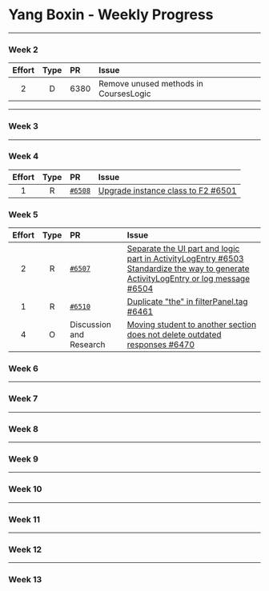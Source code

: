 # Yang Boxin - Weekly Progress

---

### Week 2

Effort| Type | PR | Issue
:----:|:----:|:-----------|:------
2 | D | 6380 | Remove unused methods in CoursesLogic

---

### Week 3

---

### Week 4

Effort| Type | PR | Issue
:----:|:----:|:-----------|:------
1 | R | [`#6508`](https://github.com/TEAMMATES/teammates/pull/6508) | [Upgrade instance class to F2 #6501](https://github.com/TEAMMATES/teammates/issues/6501)

### Week 5

Effort| Type | PR | Issue
:----:|:----:|:-----------|:------
2 | R | [`#6507`](https://github.com/TEAMMATES/teammates/pull/6507) | [Separate the UI part and logic part in ActivityLogEntry #6503](https://github.com/TEAMMATES/teammates/issues/6503) [Standardize the way to generate ActivityLogEntry or log message #6504](https://github.com/TEAMMATES/teammates/issues/6504)
1 | R | [`#6510`](https://github.com/TEAMMATES/teammates/pull/6510) | [Duplicate "the" in filterPanel.tag #6461](https://github.com/TEAMMATES/teammates/issues/6461)
4 | O | Discussion and Research| [Moving student to another section does not delete outdated responses #6470](https://github.com/TEAMMATES/teammates/issues/6470)


### Week 6

---

### Week 7

---

### Week 8

---

### Week 9

---

### Week 10

---

### Week 11

---

### Week 12

---

### Week 13


